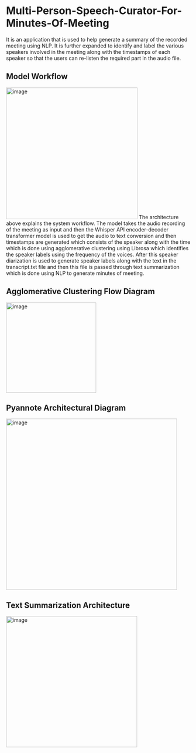 # Multi-Person-Speech-Curator-For-Minutes-Of-Meeting

It is an application that is used to help generate a summary of the recorded meeting using NLP. It is further expanded to identify and label the various speakers involved in the meeting along with the timestamps of each speaker so that the users can re-listen the required part in the audio file.

## Model Workflow
<img width="359" alt="image" src="https://user-images.githubusercontent.com/79396759/217229854-7e21299d-72d9-4787-b5c9-8b87eadf8c34.png">
The architecture above explains the system workflow. The model takes the audio recording of the meeting as input and then the Whisper API encoder-decoder transformer model is used to get the audio to text conversion and then timestamps are generated which consists of the speaker along with the time which is done using agglomerative clustering using Librosa which identifies the speaker labels using the frequency of the voices. After this speaker diarization is used to generate speaker labels along with the text in the transcript.txt file and then this file is passed through text summarization which is done using NLP to generate minutes of meeting. 

## Agglomerative Clustering Flow Diagram
<img width="246" alt="image" src="https://user-images.githubusercontent.com/79396759/217231280-3a1539e4-5d69-4b7b-9002-0763b7501e1c.png">

## Pyannote Architectural Diagram
<img width="467" alt="image" src="https://user-images.githubusercontent.com/79396759/217231523-a93b378c-d98b-493b-9309-5bb9f62fa5bb.png">

## Text Summarization Architecture
<img width="358" alt="image" src="https://user-images.githubusercontent.com/79396759/217231743-94e16eb5-f7e1-4f9a-81a0-51cd3d19f339.png">
